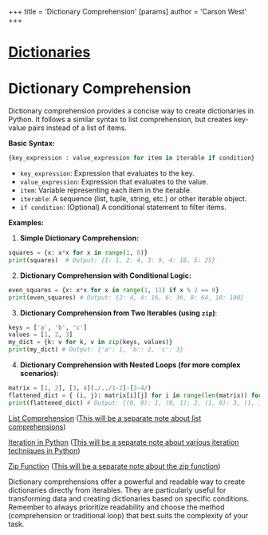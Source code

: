 +++
 title = 'Dictionary Comprehension'
[params]
	author = 'Carson West'
+++
# [Dictionaries](./../dictionaries/)
# Dictionary Comprehension

Dictionary comprehension provides a concise way to create dictionaries in Python.  It follows a similar syntax to list comprehension, but creates key-value pairs instead of a list of items.

**Basic Syntax:**

```python
{key_expression : value_expression for item in iterable if condition} 
```

* `key_expression`:  Expression that evaluates to the key.
* `value_expression`: Expression that evaluates to the value.
* `item`: Variable representing each item in the iterable.
* `iterable`:  A sequence (list, tuple, string, etc.) or other iterable object.
* `if condition`: (Optional) A conditional statement to filter items.


**Examples:**

1. **Simple Dictionary Comprehension:**

```python
squares = {x: x*x for x in range(1, 6)} 
print(squares)  # Output: {1: 1, 2: 4, 3: 9, 4: 16, 5: 25}
```

2. **Dictionary Comprehension with Conditional Logic:**

```python
even_squares = {x: x*x for x in range(1, 11) if x % 2 == 0}
print(even_squares) # Output: {2: 4, 4: 16, 6: 36, 8: 64, 10: 100}
```

3. **Dictionary Comprehension from Two Iterables (using `zip`)**:

```python
keys = ['a', 'b', 'c']
values = [1, 2, 3]
my_dict = {k: v for k, v in zip(keys, values)}
print(my_dict) # Output: {'a': 1, 'b': 2, 'c': 3}

```

4. **Dictionary Comprehension with Nested Loops (for more complex scenarios):**

```python
matrix = [1, 2], [3, 4](./../1-2]-[3-4/)
flattened_dict = { (i, j): matrix[i][j] for i in range(len(matrix)) for j in range(len(matrix[0]))}
print(flattened_dict) # Output: {(0, 0): 1, (0, 1): 2, (1, 0): 3, (1, 1): 4}
```

[List Comprehension](./../list-comprehension/)  ([This will be a separate note about list comprehensions](./../this-will-be-a-separate-note-about-list-comprehensions/))

[Iteration in Python](./../iteration-in-python/) ([This will be a separate note about various iteration techniques in Python](./../this-will-be-a-separate-note-about-various-iteration-techniques-in-python/))

[Zip Function](./../zip-function/) ([This will be a separate note about the zip function](./../this-will-be-a-separate-note-about-the-zip-function/))

Dictionary comprehensions offer a powerful and readable way to create dictionaries directly from iterables. They are particularly useful for transforming data and creating dictionaries based on specific conditions.  Remember to always prioritize readability and choose the method (comprehension or traditional loop) that best suits the complexity of your task.
